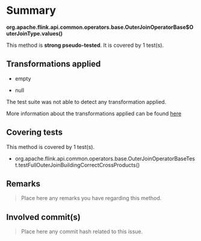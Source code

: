 # Summary
**org.apache.flink.api.common.operators.base.OuterJoinOperatorBase$OuterJoinType.values()**

This method is **strong pseudo-tested**.
It is covered by 1 test(s). 


## Transformations applied

- empty

- null


The test suite was not able to detect any transformation applied.

More information about the transformations applied can be found [here](https://github.com/STAMP-project/pitest-descartes)

## Covering tests
This method is covered by 1 test(s).
* org.apache.flink.api.common.operators.base.OuterJoinOperatorBaseTest.testFullOuterJoinBuildingCorrectCrossProducts()


## Remarks
> Place here any remarks you have regarding this method.

## Involved commit(s)

> Place here any commit hash related to this issue.
